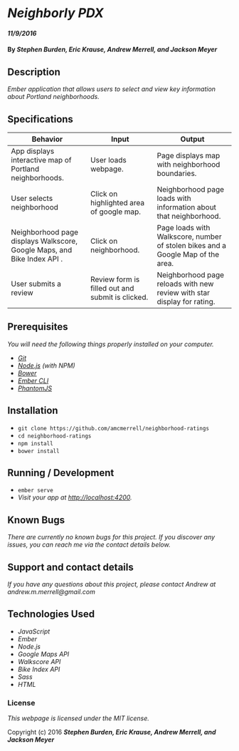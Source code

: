 # _Neighborly PDX_

#### _11/9/2016_

#### By _**Stephen Burden, Eric Krause, Andrew Merrell, and Jackson Meyer**_

## Description

_Ember application that allows users to select and view key information about Portland neighborhoods._

## Specifications

| Behavior         | Input         | Output         |
|------------------|---------------|----------------|
| App displays interactive map of Portland neighborhoods. | User loads webpage. | Page displays map with neighborhood boundaries. |
| User selects neighborhood | Click on highlighted area of google map. | Neighborhood page loads with information about that neighborhood. |
| Neighborhood page displays Walkscore, Google Maps, and Bike Index API . | Click on neighborhood. | Page loads with Walkscore, number of stolen bikes and a Google Map of the area. |
| User submits a review | Review form is filled out and submit is clicked. | Neighborhood page reloads with new review with star display for rating. |

## Prerequisites

_You will need the following things properly installed on your computer._

* _[Git](http://git-scm.com/)_
* _[Node.js](http://nodejs.org/) (with NPM)_
* _[Bower](http://bower.io/)_
* _[Ember CLI](http://ember-cli.com/)_
* _[PhantomJS](http://phantomjs.org/)_

## Installation

* `git clone https://github.com/amcmerrell/neighborhood-ratings`
* `cd neighborhood-ratings`
* `npm install`
* `bower install`

## Running / Development

* `ember serve`
* _Visit your app at [http://localhost:4200](http://localhost:4200)._

## Known Bugs
_There are currently no known bugs for this project. If you discover any issues, you can reach me via the contact details below._

## Support and contact details
_If you have any questions about this project, please contact Andrew at andrew.m.merrell@gmail.com_

## Technologies Used
* _JavaScript_
* _Ember_
* _Node.js_
* _Google Maps API_
* _Walkscore API_
* _Bike Index API_
* _Sass_
* _HTML_

### License

*This webpage is licensed under the MIT license.*

Copyright (c) 2016 **_Stephen Burden, Eric Krause, Andrew Merrell, and Jackson Meyer_**
